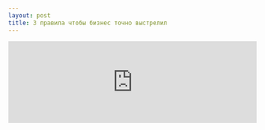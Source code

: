 ```yaml
---
layout: post
title: 3 правила чтобы бизнес точно выстрелил
---
```


<iframe width="100%" height="166" scrolling="no" frameborder="no" src="https://w.soundcloud.com/player/?url=https%3A//api.soundcloud.com/tracks/209446574&amp;color=ff5500&amp;auto_play=false&amp;hide_related=false&amp;show_comments=true&amp;show_user=true&amp;show_reposts=false"></iframe>